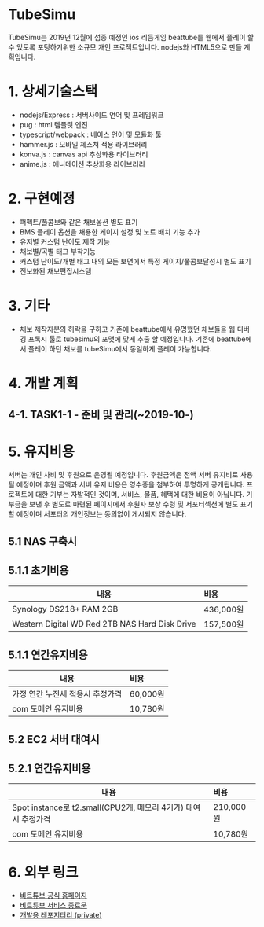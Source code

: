 # **TubeSimu**
TubeSimu는 2019년 12월에 섭종 예정인 ios 리듬게임 beattube를 웹에서 플레이 할 수 있도록 포팅하기위한 소규모 개인 프로젝트입니다. nodejs와 HTML5으로 만들 계획입니다.

# **1. 상세기술스택**
* nodejs/Express : 서버사이드 언어 및 프레임워크
* pug : html 템플릿 엔진
* typescript/webpack : 베이스 언어 및 모듈화 툴
* hammer.js : 모바일 제스쳐 적용 라이브러리
* konva.js : canvas api 추상화용 라이브러리
* anime.js : 애니메이션 추상화용 라이브러리

# **2. 구현예정**
* 퍼펙트/풀콤보와 같은 채보옵션 별도 표기 
* BMS 플레이 옵션을 채용한 게이지 설정 및 노트 배치 기능 추가
* 유저별 커스텀 난이도 제작 기능 
* 채보별/곡별 태그 부착기능 
* 커스텀 난이도/개별 태그 내의 모든 보면에서 특정 게이지/풀콤보달성시 별도 표기
* 진보화된 채보편집시스템


# **3. 기타**
* 채보 제작자분의 허락을 구하고 기존에 beattube에서 유명했던 채보들을 웹 디버깅 프록시 툴로 tubesimu의 포맷에 맞게 추출 할 예정입니다. 기존에 beattube에서 플레이 하던 채보를 tubeSimu에서 동일하게 플레이 가능합니다. 

# **4. 개발 계획**
## **4-1. TASK1-1 - 준비 및 관리(~2019-10-)**


# **5. 유지비용**
서버는 개인 사비 및 후원으로 운영될 예정입니다. 후원금액은 전액 서버 유지비로 사용 될 예정이며 후원 금액과 서버 유지 비용은 영수증을 첨부하여 투명하게 공개됩니다. 프로젝트에 대한 기부는 자발적인 것이며, 서비스, 물품, 혜택에 대한 비용이 아닙니다. 기부금을 보낸 후 별도로 마련된 페이지에서 후원자 보상 수령 및 서포터섹션에 별도 표기 할 예정이며 서포터의 개인정보는 동의없이 게시되지 않습니다.


## 5.1 NAS 구축시

## 5.1.1 초기비용
| 내용 | 비용 |
|------|:----|
|Synology DS218+ RAM 2GB|436,000원|
|Western Digital WD Red 2TB NAS Hard Disk Drive |157,500원|

## 5.1.1 연간유지비용
| 내용 | 비용 |
|------|:----|
|가정 연간 누진세 적용시 추정가격|60,000원| 
|com 도메인 유지비용 |10,780원|

## 5.2 EC2 서버 대여시
## 5.2.1 연간유지비용
| 내용 | 비용 |
|------|:----|
|Spot instance로 t2.small(CPU2개, 메모리 4기가) 대여시 추정가격|210,000원|
|com 도메인 유지비용 |10,780원|

# **6. 외부 링크**
* [비트튜브 공식 홈페이지](https://beattube.net/ "비트튜브 공식 홈페이지")
* [비트튜브 서비스 종료문](https://twitter.com/himajin314159/status/1182264020012654592 "비트튜브 서비스 종료문")
* [개발용 레포지터리 (private)](https://github.com/byongshintv/tubesimu.develop)